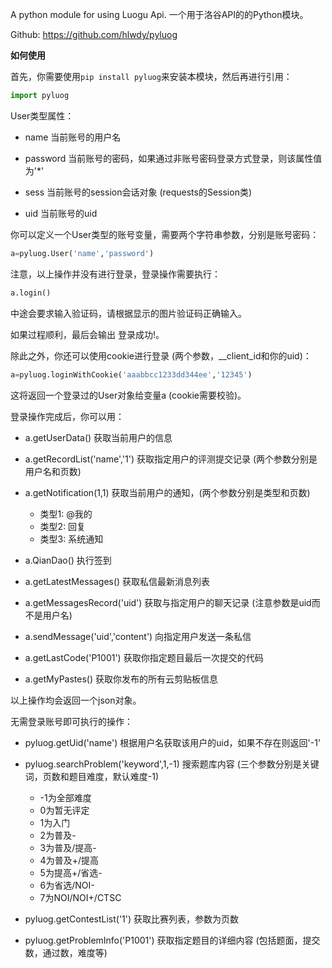 
A python module for using Luogu Api.
一个用于洛谷API的的Python模块。

Github: https://github.com/hlwdy/pyluog

**如何使用**

首先，你需要使用`pip install pyluog`来安装本模块，然后再进行引用：

```python
import pyluog
```

User类型属性：


- name 当前账号的用户名

- password 当前账号的密码，如果通过非账号密码登录方式登录，则该属性值为'*'

- sess 当前账号的session会话对象 (requests的Session类)

- uid 当前账号的uid


你可以定义一个User类型的账号变量，需要两个字符串参数，分别是账号密码：

```python
a=pyluog.User('name','password')
```

注意，以上操作并没有进行登录，登录操作需要执行：

```python
a.login()
```

中途会要求输入验证码，请根据显示的图片验证码正确输入。

如果过程顺利，最后会输出 登录成功!。

除此之外，你还可以使用cookie进行登录 (两个参数，__client_id和你的uid)：

```python
a=pyluog.loginWithCookie('aaabbcc1233dd344ee','12345')
```

这将返回一个登录过的User对象给变量a (cookie需要校验)。

登录操作完成后，你可以用：


- a.getUserData() 获取当前用户的信息

- a.getRecordList('name','1') 获取指定用户的评测提交记录 (两个参数分别是用户名和页数)

- a.getNotification(1,1) 获取当前用户的通知，(两个参数分别是类型和页数)
	- 类型1: @我的
	- 类型2: 回复
	- 类型3: 系统通知


- a.QianDao() 执行签到

- a.getLatestMessages() 获取私信最新消息列表

- a.getMessagesRecord('uid') 获取与指定用户的聊天记录 (注意参数是uid而不是用户名)

- a.sendMessage('uid','content') 向指定用户发送一条私信

- a.getLastCode('P1001') 获取你指定题目最后一次提交的代码

- a.getMyPastes() 获取你发布的所有云剪贴板信息

以上操作均会返回一个json对象。

无需登录账号即可执行的操作：

- pyluog.getUid('name') 根据用户名获取该用户的uid，如果不存在则返回'-1'

- pyluog.searchProblem('keyword',1,-1) 搜索题库内容 (三个参数分别是关键词，页数和题目难度，默认难度-1)
	- -1为全部难度
	- 0为暂无评定
	- 1为入门
	- 2为普及-
	- 3为普及/提高-
	- 4为普及+/提高
	- 5为提高+/省选-
	- 6为省选/NOI-
	- 7为NOI/NOI+/CTSC


- pyluog.getContestList('1') 获取比赛列表，参数为页数

- pyluog.getProblemInfo('P1001') 获取指定题目的详细内容 (包括题面，提交数，通过数，难度等)